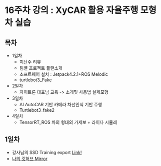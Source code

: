 # 16주차 강의 : XyCAR 활용 자율주행 모형차 실습 
 ## 목차
  - 1일차
    - 지난주 리뷰
    - 팀별 프로젝트 플랜소개
    - 소프트웨어 설치 : Jetpack4.2.1+ROS Melodic
    - turtlebot3_Fake
  - 2일차
    - 자이트론 대표님 교육 -> 소개및 사용법 실제모형
  - 3일차
    - AI AutoCAR 기반 카메라 차선인식 기반 주행
    - Turtlebot3_fake2
  - 4일차 
    - TensorRT_ROS 차의 형태의 가제보 + 라이다 시뮬레
 ## 1일차
  - 강사님의 SSD Training export [Link!](https://github.com/katebrighteyes/ssd_traing_export)
  - [나의 깃허브 Mirror](https://github.com/d-h-k/ssd_traing_export?organization=d-h-k&organization=d-h-k)